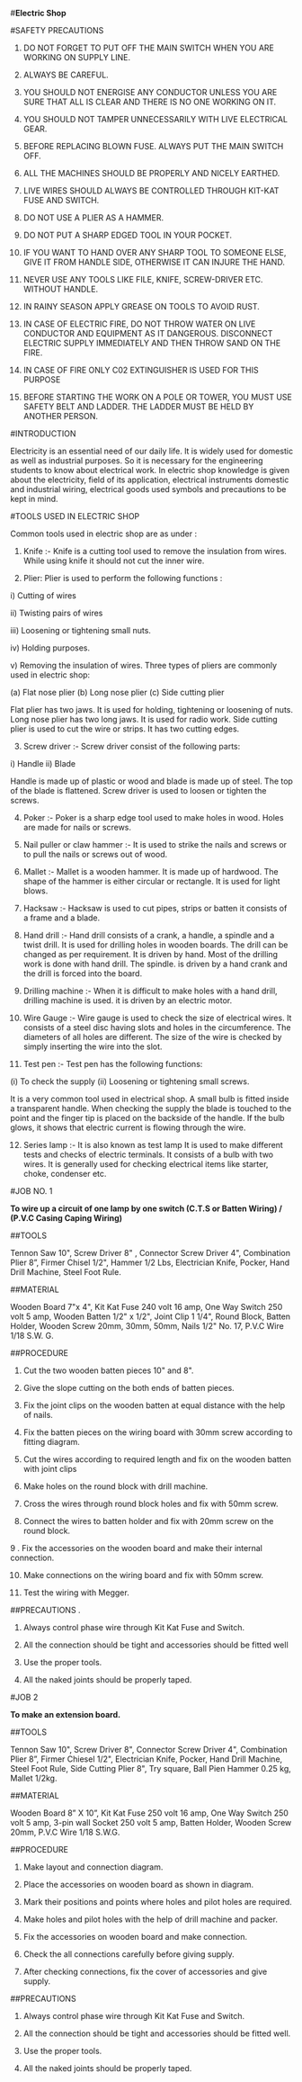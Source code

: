 #**Electric Shop**

#SAFETY PRECAUTIONS

1. DO NOT FORGET TO PUT OFF THE MAIN SWITCH WHEN YOU ARE WORKING ON SUPPLY LINE. 

2. ALWAYS BE CAREFUL. 

3. YOU SHOULD NOT ENERGISE ANY CONDUCTOR UNLESS YOU ARE SURE THAT ALL IS CLEAR AND THERE IS NO ONE WORKING ON IT. 

4. YOU SHOULD NOT TAMPER UNNECESSARILY WITH LIVE ELECTRICAL GEAR. 

5. BEFORE REPLACING BLOWN FUSE. ALWAYS PUT THE MAIN SWITCH OFF. 

6. ALL THE MACHINES SHOULD BE PROPERLY AND NICELY EARTHED. 

7. LIVE WIRES SHOULD ALWAYS BE CONTROLLED THROUGH KIT-KAT FUSE AND SWITCH. 

8. DO NOT USE A PLIER AS A HAMMER. 

9. DO NOT PUT A SHARP EDGED TOOL IN YOUR POCKET. 

10. IF YOU WANT TO HAND OVER ANY SHARP TOOL TO SOMEONE ELSE, GIVE IT FROM HANDLE SIDE, OTHERWISE IT CAN INJURE THE HAND. 

11. NEVER USE ANY TOOLS LIKE FILE, KNIFE, SCREW-DRIVER ETC. WITHOUT HANDLE. 

12. IN RAINY SEASON APPLY GREASE ON TOOLS TO AVOID RUST.

13. IN CASE OF ELECTRIC FIRE, DO NOT THROW WATER ON LIVE CONDUCTOR AND EQUIPMENT AS IT DANGEROUS. DISCONNECT ELECTRIC SUPPLY IMMEDIATELY AND THEN THROW SAND ON THE FIRE. 

14. IN CASE OF FIRE ONLY C02 EXTINGUISHER IS USED FOR THIS PURPOSE 

15. BEFORE STARTING THE WORK ON A POLE OR TOWER, YOU MUST USE SAFETY BELT AND LADDER. THE LADDER MUST BE HELD BY ANOTHER PERSON. 

#INTRODUCTION 

Electricity is an essential need of our daily life. lt is widely used for domestic as well as industrial purposes. So it is necessary for the engineering students to know about electrical work. In electric shop knowledge is given about the electricity, field of its application, electrical instruments domestic and industrial wiring, electrical goods used symbols and precautions to be kept in mind. 

#TOOLS USED IN ELECTRIC SHOP 

Common tools used in electric shop are as under :  

1. Knife :- Knife is a cutting tool used to remove the insulation from wires. While using knife it should not cut the inner wire. 

2. Plier: Plier is used to perform the following functions : 

i) Cutting of wires 

ii) Twisting pairs of wires 

iii) Loosening or tightening small nuts.

iv) Holding purposes.

v) Removing the insulation of wires. Three types of pliers are commonly used in electric shop: 

(a) Flat nose plier 
(b) Long nose plier 
(c) Side cutting plier 

Flat plier has two jaws. It is used for holding, tightening or loosening of nuts. Long nose plier has two long jaws. It is used for radio work. Side cutting plier is used to cut the wire or strips. It has two cutting edges. 

3. Screw driver :-  Screw driver consist of the following parts: 

i) Handle 
ii) Blade

Handle is made up of plastic or wood and blade is made up of steel. The top of the blade is flattened. Screw driver is used to loosen or tighten the screws. 

4. Poker :- Poker is a sharp edge tool used to make holes in wood. Holes are made for nails or screws. 

5. Nail puller or claw hammer :- It is used to strike the nails and screws or to pull the nails or screws out of wood.

6. Mallet :- Mallet is a wooden hammer. It is made up of hardwood. The shape of the hammer is either circular or rectangle. It is used for light blows. 

7. Hacksaw :- Hacksaw is used to cut pipes, strips or batten it consists of a frame and a blade. 

8. Hand drill :- Hand drill consists of a crank, a handle, a spindle and a twist drill. It is used for drilling holes in wooden boards. The drill can be changed as per requirement. It is driven by hand. Most of the drilling work is done with hand drill. The spindle. is driven by a hand crank and the drill is forced into the board. 

9. Drilling machine :- When it is difficult to make holes with a hand drill, drilling machine is used. it is driven by an electric motor. 

10. Wire Gauge :- Wire gauge is used to check the size of electrical wires. It consists of a steel disc having slots and holes in the circumference. The diameters of all holes are different. The size of the wire is checked by simply inserting the wire into the slot. 

11. Test pen :- Test pen has the following functions:

(i) To check the supply 
(ii) Loosening or tightening small screws. 

It is a very common tool used in electrical shop. A small bulb is fitted inside a transparent handle. When checking the supply the blade is touched to the point and the finger tip is placed on the backside of the handle. If the bulb glows, it shows that electric current is flowing through the wire. 

12. Series Iamp :- It is also known as test lamp It is used to make different tests and checks of electric terminals. It consists of a bulb with two wires. It is generally used for checking electrical items like starter, choke, condenser etc. 



#JOB NO. 1  

**To wire up a circuit of one lamp by one switch (C.T.S or Batten Wiring) / (P.V.C Casing Caping Wiring)**

##TOOLS

Tennon Saw 10", Screw Driver 8" , Connector Screw Driver 4", Combination Plier 8”, Firmer Chisel 1/2", Hammer 1/2 Lbs, Electrician Knife, Pocker, Hand Drill Machine, Steel Foot Rule. 

##MATERIAL 

Wooden Board 7"x 4", Kit Kat Fuse 240 volt 16 amp, One Way Switch 250 volt 5 amp, Wooden Batten 1/2" x 1/2", Joint Clip 1 1/4", Round Block, Batten Holder, Wooden Screw 20mm, 30mm, 50mm, Nails 1/2" No. 17, P.V.C Wire 1/18 S.W. G. 

##PROCEDURE 

1. Cut the two wooden batten pieces 10" and 8". 
2. Give the slope cutting on the both ends of batten pieces. 

3. Fix the joint clips on the wooden batten at equal distance with the help of nails.

4. Fix the batten pieces on the wiring board with 30mm screw according to fitting diagram. 

5. Cut the wires according to required length and fix on the wooden batten with joint clips 

6. Make holes on the round block with drill machine. 

7. Cross the wires through round block holes and fix with 50mm screw. 

8. Connect the wires to batten holder and fix with 20mm screw on the round block. 

9 . Fix the accessories on the wooden board and make their internal connection. 

10. Make connections on the wiring board and fix with 50mm screw. 

11. Test the wiring with Megger. 

##PRECAUTIONS . 

1. Always control phase wire through Kit Kat Fuse and Switch. 

2. All the connection should be tight and accessories should be fitted well 

3. Use the proper tools. 

4. All the naked joints should be properly taped.



#JOB 2

**To make an extension board.** 

##TOOLS 

Tennon Saw 10", Screw Driver 8", Connector Screw Driver 4", Combination Plier 8”, Firmer Chiesel 1/2", Electrician Knife, Pocker, Hand Drill Machine, Steel Foot Rule, Side Cutting Plier 8", Try square, Ball Pien Hammer 0.25 kg, Mallet 1/2kg. 

##MATERIAL

Wooden Board 8” X 10”, Kit Kat Fuse 250 volt 16 amp, One Way Switch 250 volt 5 amp, 3-pin wall Socket 250 volt 5 amp, Batten Holder, Wooden Screw 20mm, P.V.C Wire 1/18 S.W.G. 

##PROCEDURE

1. Make layout and connection diagram.

2. Place the accessories on wooden board as shown in diagram. 

3. Mark their positions and points where holes and pilot holes are required.

4. Make holes and pilot holes with the help of drill machine and packer. 

5. Fix the accessories on wooden board and make connection. 

6. Check the all connections carefully before giving supply. 

7. After checking connections, fix the cover of accessories and give supply.

##PRECAUTIONS 

1. Always control phase wire through Kit Kat Fuse and Switch. 

2. All the connection should be tight and accessories should be fitted well.

3. Use the proper tools.

4. All the naked joints should be properly taped.







